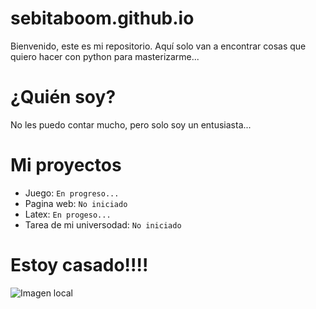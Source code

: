 # sebitaboom.github.io
Bienvenido, este es mi repositorio. Aquí solo van a encontrar cosas que quiero hacer con python para masterizarme... 

# ¿Quién soy?
No les puedo contar mucho, pero solo soy un entusiasta... 

# Mi proyectos
+ Juego: `En progreso...`
+ Pagina web: `No iniciado`
+ Latex: `En progeso...`
+ Tarea de mi universodad: `No iniciado`



# Estoy casado!!!!

![Imagen local](./Pryectos/Esposa/Fotoo.jpg)